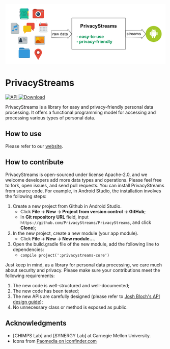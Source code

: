 ![Introduction](images/ps_intro.png)

# PrivacyStreams

[ ![API](https://img.shields.io/badge/API-16%2B-orange.svg?style=flat) ](https://android-arsenal.com/api?level=16)
[ ![Download](https://api.bintray.com/packages/ylimit/PrivacyStreams/PrivacyStreams-core/images/download.svg) ](https://bintray.com/ylimit/PrivacyStreams/PrivacyStreams-core/_latestVersion)

PrivacyStreams is a library for easy and privacy-friendly personal data processing.
It offers a functional programming model for accessing and processing various types of personal data.

## How to use

Please refer to our [website](https://privacystreams.github.io/).

## How to contribute

PrivacyStreams is open-sourced under license Apache-2.0, and we welcome developers add more data types and operations.
Please feel free to fork, open issues, and send pull requests.
You can install PrivacyStreams from source code.
For example, in Android Studio, the installation involves the following steps:

1. Create a new project from Github in Android Studio.
    - Click **File -> New -> Project from version control -> GitHub**;
    - In **Git repository URL** field, input `https://github.com/PrivacyStreams/PrivacyStreams`, and click **Clone**);
2. In the new project, create a new module (your app module).
    - Click **File -> New -> New module...**.
3. Open the build.gradle file of the new module, add the following line to dependencies:
    - `compile project(':privacystreams-core')`

Just keep in mind, as a library for personal data processing, we care much about security and privacy.
Please make sure your contributions meet the following requirements:

1. The new code is well-structured and well-documented;
2. The new code has been tested;
3. The new APIs are carefully designed (please refer to [Josh Bloch's API design guide](http://www.cs.cmu.edu/~charlie/courses/15-214/2016-fall/slides/13-api%20design.pdf));
4. No unnecessary class or method is exposed as public.

## Acknowledgments

- [CHIMPS Lab] and [SYNERGY Lab] at Carnegie Mellon University.
- Icons from [Paomedia on iconfinder.com](https://www.iconfinder.com/paomedia)
